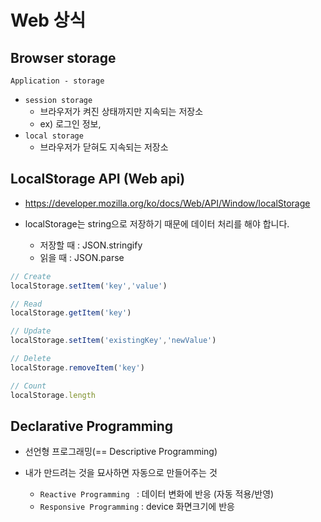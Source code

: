 # Web 상식

## Browser storage

`Application - storage`

- `session storage `
  - 브라우저가 켜진 상태까지만 지속되는 저장소
  - ex) 로그인 정보, 
- `local storage`
  - 브라우저가 닫혀도 지속되는 저장소

## LocalStorage API (Web api)

- https://developer.mozilla.org/ko/docs/Web/API/Window/localStorage

- localStorage는 string으로 저장하기 때문에 데이터 처리를 해야 합니다.
  - 저장할 때 : JSON.stringify 
  - 읽을 때 : JSON.parse

```js
// Create
localStorage.setItem('key','value')

// Read
localStorage.getItem('key')

// Update
localStorage.setItem('existingKey','newValue')

// Delete
localStorage.removeItem('key')

// Count
localStorage.length
```

## Declarative Programming 

- 선언형 프로그래밍(== Descriptive Programming)

- 내가 만드려는 것을 묘사하면 자동으로 만들어주는 것

  - `Reactive Programming ` : 데이터 변화에 반응 (자동 적용/반영)
  - `Responsive Programming` : device 화면크기에 반응